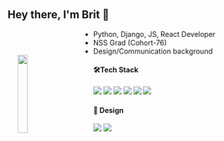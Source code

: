 
<div>
<h2>Hey there, I'm Brit 👋</h2>
  <img src="https://64.media.tumblr.com/b0577c5b208ec8ec228f71bcd912fdf2/ddbedc38c291e48f-eb/s1280x1920/b2254a1e225f31d6ae25ce25ea2603bcda25cbae.gif" style="float: left; margin: 50px 50px 20px 20px;" width="20%">  
</div>

<ul>
  <li>Python, Django, JS, React Developer</li>
  <li>NSS Grad (Cohort-76)</li>
  <li>Design/Communication background</li>
</ul>

<h4 align="left">🛠Tech Stack</h4>
<p>
<img src="https://img.shields.io/badge/Python-FFD43B?style=for-the-badge&logo=python&logoColor=blue" />
<img src="https://img.shields.io/badge/Django-092E20?style=for-the-badge&logo=django&logoColor=green" />
<img src="https://img.shields.io/badge/JavaScript-323330?style=for-the-badge&logo=javascript&logoColor=F7DF1E" />
<img src="https://img.shields.io/badge/next%20js-000000?style=for-the-badge&logo=nextdotjs&logoColor=white" />
<img src="https://img.shields.io/badge/React-20232A?style=for-the-badge&logo=react&logoColor=61DAFB" />

<img src="https://img.shields.io/badge/HTML5-E34F26?style=for-the-badge&logo=html5&logoColor=white" />
</p>

<h4 align="left">🎨 Design</h4>
<p>
<img src="https://img.shields.io/badge/Adobe%20Illustrator-FF9A00?style=for-the-badge&logo=adobe%20illustrator&logoColor=white" />
<img src="https://img.shields.io/badge/Adobe%20Photoshop-31A8FF?style=for-the-badge&logo=Adobe%20Photoshop&logoColor=black" />
</p>

